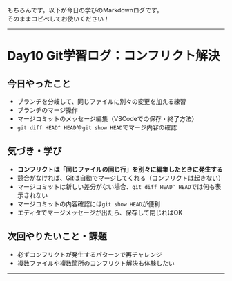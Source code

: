 もちろんです。以下が今日の学びのMarkdownログです。  
そのままコピペしてお使いください！

---

# Day10 Git学習ログ：コンフリクト解決

## 今日やったこと
- ブランチを分岐して、同じファイルに別々の変更を加える練習
- ブランチのマージ操作
- マージコミットのメッセージ編集（VSCodeでの保存・終了方法）
- `git diff HEAD^ HEAD`や`git show HEAD`でマージ内容の確認

## 気づき・学び
- **コンフリクトは「同じファイルの同じ行」を別々に編集したときに発生する**
- 競合がなければ、Gitは自動でマージしてくれる（コンフリクトは起きない）
- マージコミットは新しい差分がない場合、`git diff HEAD^ HEAD`では何も表示されない
- マージコミットの内容確認には`git show HEAD`が便利
- エディタでマージメッセージが出たら、保存して閉じればOK

## 次回やりたいこと・課題
- 必ずコンフリクトが発生するパターンで再チャレンジ
- 複数ファイルや複数箇所のコンフリクト解決も体験したい

---